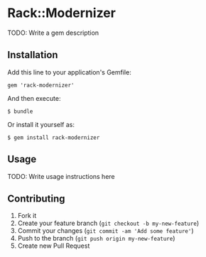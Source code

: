 # Rack::Modernizer

TODO: Write a gem description

## Installation

Add this line to your application's Gemfile:

    gem 'rack-modernizer'

And then execute:

    $ bundle

Or install it yourself as:

    $ gem install rack-modernizer

## Usage

TODO: Write usage instructions here

## Contributing

1. Fork it
2. Create your feature branch (`git checkout -b my-new-feature`)
3. Commit your changes (`git commit -am 'Add some feature'`)
4. Push to the branch (`git push origin my-new-feature`)
5. Create new Pull Request
